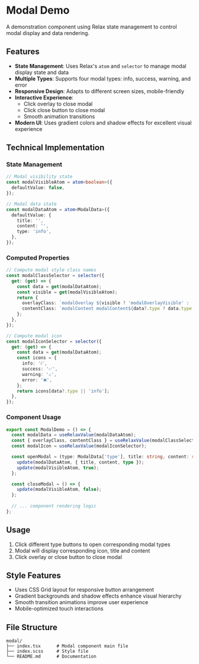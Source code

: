 # Modal Demo

A demonstration component using Relax state management to control modal display and data rendering.

## Features

- **State Management**: Uses Relax's `atom` and `selector` to manage modal display state and data
- **Multiple Types**: Supports four modal types: info, success, warning, and error
- **Responsive Design**: Adapts to different screen sizes, mobile-friendly
- **Interactive Experience**: 
  - Click overlay to close modal
  - Click close button to close modal
  - Smooth animation transitions
- **Modern UI**: Uses gradient colors and shadow effects for excellent visual experience

## Technical Implementation

### State Management

```typescript
// Modal visibility state
const modalVisibleAtom = atom<boolean>({
  defaultValue: false,
});

// Modal data state
const modalDataAtom = atom<ModalData>({
  defaultValue: {
    title: '',
    content: '',
    type: 'info',
  },
});
```

### Computed Properties

```typescript
// Compute modal style class names
const modalClassSelector = selector({
  get: (get) => {
    const data = get(modalDataAtom);
    const visible = get(modalVisibleAtom);
    return {
      overlayClass: `modalOverlay ${visible ? 'modalOverlayVisible' : ''}`,
      contentClass: `modalContent modalContent${data?.type ? data.type.charAt(0).toUpperCase() + data.type.slice(1) : 'Info'}`,
    };
  },
});

// Compute modal icon
const modalIconSelector = selector({
  get: (get) => {
    const data = get(modalDataAtom);
    const icons = {
      info: 'ℹ️',
      success: '✅',
      warning: '⚠️',
      error: '❌',
    };
    return icons[data?.type || 'info'];
  },
});
```

### Component Usage

```typescript
export const ModalDemo = () => {
  const modalData = useRelaxValue(modalDataAtom);
  const { overlayClass, contentClass } = useRelaxValue(modalClassSelector);
  const modalIcon = useRelaxValue(modalIconSelector);

  const openModal = (type: ModalData['type'], title: string, content: string) => {
    update(modalDataAtom, { title, content, type });
    update(modalVisibleAtom, true);
  };

  const closeModal = () => {
    update(modalVisibleAtom, false);
  };
  
  // ... component rendering logic
};
```

## Usage

1. Click different type buttons to open corresponding modal types
2. Modal will display corresponding icon, title and content
3. Click overlay or close button to close modal

## Style Features

- Uses CSS Grid layout for responsive button arrangement
- Gradient backgrounds and shadow effects enhance visual hierarchy
- Smooth transition animations improve user experience
- Mobile-optimized touch interactions

## File Structure

```
modal/
├── index.tsx      # Modal component main file
├── index.scss     # Style file
└── README.md      # Documentation
``` 